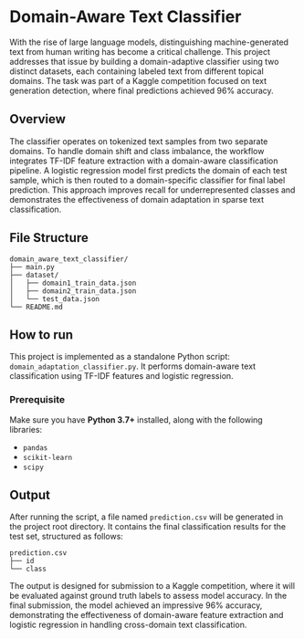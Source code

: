 # Domain-Aware Text Classifier

With the rise of large language models, distinguishing machine-generated text from human writing has become a critical challenge. This project addresses that issue by building a domain-adaptive classifier using two distinct datasets, each containing labeled text from different topical domains. The task was part of a Kaggle competition focused on text generation detection, where final predictions achieved 96% accuracy.

## Overview

The classifier operates on tokenized text samples from two separate domains. To handle domain shift and class imbalance, the workflow integrates TF-IDF feature extraction with a domain-aware classification pipeline. A logistic regression model first predicts the domain of each test sample, which is then routed to a domain-specific classifier for final label prediction. This approach improves recall for underrepresented classes and demonstrates the effectiveness of domain adaptation in sparse text classification.

 ## File Structure

```
domain_aware_text_classifier/
├── main.py
├── dataset/
│   ├── domain1_train_data.json
│   ├── domain2_train_data.json
│   └── test_data.json
└── README.md
```

## How to run

This project is implemented as a standalone Python script: `domain_adaptation_classifier.py`. It performs domain-aware text classification using TF-IDF features and logistic regression.

### Prerequisite

Make sure you have **Python 3.7+** installed, along with the following libraries:

- `pandas`
- `scikit-learn`
- `scipy`

## Output

After running the script, a file named `prediction.csv` will be generated in the project root directory. It contains the final classification results for the test set, structured as follows:

```
prediction.csv
├── id      
└── class   
```

The output is designed for submission to a Kaggle competition, where it will be evaluated against ground truth labels to assess model accuracy. In the final submission, the model achieved an impressive 96% accuracy, demonstrating the effectiveness of domain-aware feature extraction and logistic regression in handling cross-domain text classification.